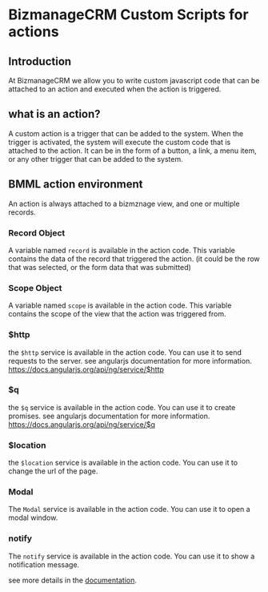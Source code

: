 # BizmanageCRM Custom Scripts for actions

## Introduction

At BizmanageCRM we allow you to write custom javascript code that can be attached to an action and executed when the action is triggered.

## what is an action?
A custom action is a trigger that can be added to the system. When the trigger is activated, the system will execute the custom code that is attached to the action.
It can be in the form of a button, a link, a menu item, or any other trigger that can be added to the system.

## BMML action environment
An action is always attached to a bizmznage view, and one or multiple records.



### Record Object
A variable named `record` is available in the action code. This variable contains the data of the record that triggered the action. (it could be the row that was selected, or the form data that was submitted)

### Scope Object
A variable named `scope` is available in the action code. This variable contains the scope of the view that the action was triggered from.

### $http
the `$http` service is available in the action code. You can use it to send requests to the server.
see angularjs documentation for more information. https://docs.angularjs.org/api/ng/service/$http

### $q
the `$q` service is available in the action code. You can use it to create promises.
see angularjs documentation for more information. https://docs.angularjs.org/api/ng/service/$q


### $location
the `$location` service is available in the action code. You can use it to change the url of the page.


### Modal
The `Modal` service is available in the action code. You can use it to open a modal window.


### notify
The `notify` service is available in the action code. You can use it to show a notification message.

see more details in the [documentation](https://github.com/cgross/angular-notify?tab=readme-ov-file#notifystringobject).

